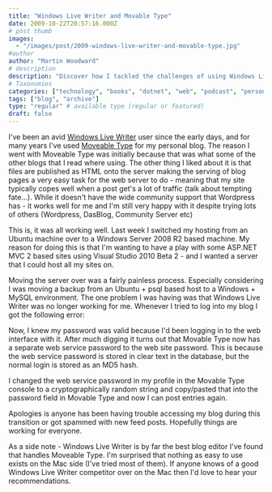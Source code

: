 ```yaml
---
title: "Windows Live Writer and Movable Type"
date: 2009-10-22T20:57:16.000Z
# post thumb
images:
  - "/images/post/2009-windows-live-writer-and-movable-type.jpg"
#author
author: "Martin Woodward"
# description
description: "Discover how I tackled the challenges of using Windows Live Writer with Movable Type after switching to a Windows Server environment."
# Taxonomies
categories: ["technology", "books", "dotnet", "web", "podcast", "personal"]
tags: ["blog", "archive"]
type: "regular" # available type (regular or featured)
draft: false
---
```

I've been an avid [Windows Live Writer](http://windowslivewriter.spaces.live.com/) user since the early days, and for many years I've used [Moveable Type](http://www.movabletype.org/) for my personal blog.  The reason I went with Moveable Type was initially because that was what some of the other blogs that I read where using.  The other thing I liked about it is that files are published as HTML onto the server making the serving of blog pages a very easy task for the web server to do - meaning that my site typically copes well when a post get's a lot of traffic (talk about tempting fate...).  While it doesn't have the wide community support that Wordpress has - it works well for me and I'm still very happy with it despite trying lots of others (Wordpress, DasBlog, Community Server etc)  

This is, it was all working well. Last week I switched my hosting from an Ubuntu machine over to a Windows Server 2008 R2 based machine.  My reason for doing this is that I'm wanting to have a play with some ASP.NET MVC 2 based sites using Visual Studio 2010 Beta 2 - and I wanted a server that I could host all my sites on.  

Moving the server over was a fairly painless process.  Especially considering I was moving a backup from an Ubuntu + psql based host to a Windows + MySQL  environment.  The one problem I was having was that Windows Live Writer was no longer working for me.  Whenever I tried to log into my blog I got the following error:  

Now, I knew my password was valid because I'd been logging in to the web interface with it. After much digging it turns out that Movable Type now has a separate web service password to the web site password.  This is because the web service password is stored in clear text in the database, but the normal login is stored as an MD5 hash.  

I changed the web service password in my profile in the Movable Type console to a cryptographically random string and copy/pasted that into the password field in Movable Type and now I can post entries again.  

Apologies is anyone has been having trouble accessing my blog during this transition or got spammed with new feed posts. Hopefully things are working for everyone.  

As a side note - Windows Live Writer is by far the best blog editor I've found that handles Moveable Type.  I'm surprised that nothing as easy to use exists on the Mac side (I've tried most of them).  If anyone knows of a good Windows Live Writer competitor over on the Mac then I'd love to hear your recommendations.
